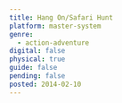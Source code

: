 ```yaml
---
title: Hang On/Safari Hunt
platform: master-system
genre:
  - action-adventure
digital: false
physical: true
guide: false
pending: false
posted: 2014-02-10
---
```

